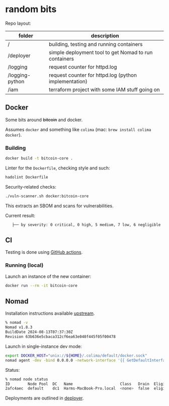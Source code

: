 # random bits

Repo layout:

| folder          | description                                           |
|-----------------|-------------------------------------------------------|
| /               | building, testing and running containers              |
| /deployer       | simple deployment tool to get Nomad to run containers |
| /logging        | request counter for httpd.log                         |
| /logging-python | request counter for httpd.log (python implementation) |
| /iam            | terraform project with some IAM stuff going on        |

## Docker

Some bits around ~~bitcoin~~ and docker.

Assumes `docker` and something like `colima` (mac: `brew install colima docker`).

### Building

```bash
docker build -t bitcoin-core .
```

Linter for the `Dockerfile`, checking style and such:

```bash
hadolint Dockerfile
```

Security-related checks:

```bash
./vuln-scanner.sh docker:bitcoin-core
```

This extracts an SBOM and scans for vulnerabilities.

Current result:

```
   ├── by severity: 0 critical, 0 high, 5 medium, 7 low, 6 negligible
```

## CI

Testing is done using [GitHub actions](./.github/workflows).

### Running (local)

Launch an instance of the new container:

```bash
docker run --rm -it bitcoin-core
```

## Nomad

Installation instructions available [upstream](https://developer.hashicorp.com/nomad/tutorials/get-started/gs-install).

```bash
% nomad -v
Nomad v1.8.3
BuildDate 2024-08-13T07:37:30Z
Revision 63b636e5cbaca312cf6ea63e040f445f05f00478
```

Launch in single-instance dev mode:

```bash
export DOCKER_HOST="unix://${HOME}/.colima/default/docker.sock"
nomad agent -dev -bind 0.0.0.0 -network-interface '{{ GetDefaultInterfaces | attr "name" }}'
```

Status:

```bash
% nomad node status
ID        Node Pool  DC   Name                     Class   Drain  Eligibility  Status
2afc4aec  default    dc1  Harms-MacBook-Pro.local  <none>  false  eligible     ready
```

Deployments are outlined in [deployer](./deployer/).
